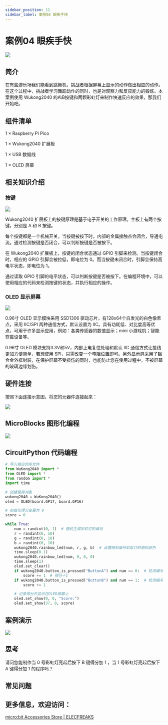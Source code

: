 ```yaml
---
sidebar_position: 11
sidebar_label: 案例04 眼疾手快
---
```


# 案例04 眼疾手快

![](https://wiki-media-ef.oss-cn-hongkong.aliyuncs.com/docs/pico/wukong2040/raspberry-pi-pico-inventors-kit/images/wukong2040-inventors-case04-01.png)

## 简介

在有些游乐场我们能看到跳舞机，挑战者根据屏幕上显示的动作做出相应的动作。在这个过程中，挑战者学习舞蹈动作的同时，也是对观察力和反应能力的锻炼。本案例使用 Wukong2040 的A\B按键和两颗彩虹灯来制作快速反应的效果，那我们开始吧。

## 组件清单

1 × Raspberry Pi Pico

1 × Wukong2040 扩展板

1 × USB 数据线

1 × OLED 屏幕

## 相关知识介绍

### 按键

![](https://wiki-media-ef.oss-cn-hongkong.aliyuncs.com/docs/pico/wukong2040/raspberry-pi-pico-inventors-kit/images/wukong2040-inventors-case04-02.png)

Wukong2040 扩展板上的按键原理是基于电子开关的工作原理。主板上有两个按键，分别是 A 和 B 按键。

每个按键都是一个机械开关，当按键被按下时，内部的金属接触点会闭合，导通电流。通过检测按键是否闭合，可以判断按键是否被按下。

在 Wukong2040 扩展板上，按键的闭合状态通过 GPIO 引脚来检测。当按键闭合时，相应的 GPIO 引脚会被拉低，即电位为 0。而当按键未闭合时，引脚会保持高电平状态，即电位为 1。

通过读取 GPIO 引脚的电平状态，可以判断按键是否被按下。在编程环境中，可以使用相应的代码来检测按键的状态，并执行相应的操作。

### OLED 显示屏幕

![](https://wiki-media-ef.oss-cn-hongkong.aliyuncs.com/docs/pico/wukong2040/raspberry-pi-pico-inventors-kit/images/wukong2040-inventors-case04-03.png)

0.96寸 OLED 显示模块采用 SSD1306 驱动芯片，有128x64个自发光的白色像素点，采用 IIC/SPI 两种通信方式，默认设置为 IIC。具有功耗低、对比度高等优点，可用于许多显示应用，例如：各类传感器的数值显示；mini 小游戏机；智能穿戴设备等。

0.96寸 OLED 模块支持3.3V和5V，内部上电复位处理和默认 IIC 通信方式让接线更加方便简单，若想使用 SPI，只需改变一个电阻位置即可。另外显示屏采用了铝合金外框封装，在保护屏幕不受损伤的同时，也能防止您在使用过程中，不被屏幕的玻璃边缘划伤。

## 硬件连接

按照下面连接示意图，将您的元器件连接起来：

![](https://wiki-media-ef.oss-cn-hongkong.aliyuncs.com/docs/pico/wukong2040/raspberry-pi-pico-inventors-kit/images/wukong2040-inventors-case04-06.png)

## MicroBlocks 图形化编程

![](https://wiki-media-ef.oss-cn-hongkong.aliyuncs.com/docs/pico/wukong2040/raspberry-pi-pico-inventors-kit/images/wukong2040-inventors-case04-05.png)

## CircuitPython 代码编程

```python
# 导入相应的库文件
from WuKong2040 import *
from OLED import *
from random import *
import time

# 创建使用对象
wukong2040 = WuKong2040()
oled = OLED(board.GP17, board.GP16)

# 初始化得分变量为 0
score = 0

while True:
    num = randint(0, 1)  # 随机生成彩虹灯的编号
    r = randint(0, 10)
    g = randint(0, 10)
    b = randint(0, 10)
    wukong2040.rainbow_led(num, r, g, b)  # 设置随机编号彩虹灯的随机颜色
    time.sleep(0.1)
    wukong2040.rainbow_led(num, 0, 0, 0)
    time.sleep(1)
    oled.set_clear()
    if wukong2040.button_is_pressed("ButtonA") and num == 0:  # 检测编号为 0 的彩虹灯亮起后 A 是否键被按下
        score += 1  # 得分＋1
    if wukong2040.button_is_pressed("ButtonB") and num == 1:  # 检测编号为 1 的彩虹灯亮起后 B键是否被按下
        score += 1

    # 记录得分并显示在OLED屏幕上
    oled.set_show(0, 0, "Score:")
    oled.set_show(37, 0, score)
```



## 案例演示

![](https://wiki-media-ef.oss-cn-hongkong.aliyuncs.com/docs/pico/wukong2040/raspberry-pi-pico-inventors-kit/images/wukong2040-inventors-kit-case04-06.gif)

## 思考

请问您能制作当 0 号彩虹灯亮起后按下 B 键得分加 1 ，当 1 号彩虹灯亮起后按下 A 键得分加 1 的程序吗？



## 常见问题



## 更多信息，欢迎访问：

[micro:bit Accessories Store | ELECFREAKS](https://www.elecfreaks.com/)
